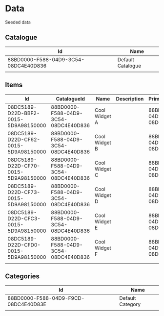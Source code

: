 # Data

Seeded data

## Catalogue

| Id                                   | Name              |
| ------------------------------------ | ----------------- |
| 88BD0000-F588-04D9-3C54-08DC4E40D836 | Default Catalogue |
|                                      |                   |

## Items

| Id                                   | CatalogueId                          | Name          | Description | PrimaryCategoryId                    |
| ------------------------------------ | ------------------------------------ | ------------- | ----------- | ------------------------------------ |
| 08DC5189-D22D-BBF2-0015-5D9A98150000 | 88BD0000-F588-04D9-3C54-08DC4E40D836 | Cool Widget A |             | 88BD0000-F588-04D9-F9CD-08DC4E40D83E |
| 08DC5189-D22D-CF62-0015-5D9A98150000 | 88BD0000-F588-04D9-3C54-08DC4E40D836 | Cool Widget B |             | 88BD0000-F588-04D9-F9CD-08DC4E40D83E |
| 08DC5189-D22D-CF70-0015-5D9A98150000 | 88BD0000-F588-04D9-3C54-08DC4E40D836 | Cool Widget C |             | 88BD0000-F588-04D9-F9CD-08DC4E40D83E |
| 08DC5189-D22D-CF73-0015-5D9A98150000 | 88BD0000-F588-04D9-3C54-08DC4E40D836 | Cool Widget D |             | 88BD0000-F588-04D9-F9CD-08DC4E40D83E |
| 08DC5189-D22D-CFC3-0015-5D9A98150000 | 88BD0000-F588-04D9-3C54-08DC4E40D836 | Cool Widget E |             | 88BD0000-F588-04D9-F9CD-08DC4E40D83E |
| 08DC5189-D22D-CFD0-0015-5D9A98150000 | 88BD0000-F588-04D9-3C54-08DC4E40D836 | Cool Widget F |             | 88BD0000-F588-04D9-F9CD-08DC4E40D83E |
|                                      |                                      |               |             |                                      |

## Categories

| Id                                   | Name             |
| ------------------------------------ | ---------------- |
| 88BD0000-F588-04D9-F9CD-08DC4E40D83E | Default Category |
|                                      |                  |
